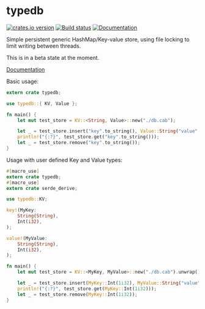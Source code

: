 typedb
========
[![crates.io version](https://img.shields.io/crates/v/typedb.svg)](https://crates.io/crates/typedb)
[![Build status](https://travis-ci.org/mount-research/typedb.svg?branch=master)](https://travis-ci.org/mount-research/typedb)
[![Documentation](https://docs.rs/typedb/badge.svg)](https://docs.rs/typedb)

Simple persistent generic HashMap/Key-value store, using file locking to limit writing between threads.

This is in a beta state at the moment.

[Documentation](https://docs.rs/typedb)

Basic usage:
```rust
extern crate typedb;

use typedb::{ KV, Value };

fn main() {
    let mut test_store = KV::<String, Value>::new("./db.cab");

    let _ = test_store.insert("key".to_string(), Value::String("value".to_string()));
    println!("{:?}", test_store.get("key".to_string()));
    let _ = test_store.remove("key".to_string());
}
```

Usage with user defined Key and Value types:
```rust
#[macro_use]
extern crate typedb;
#[macro_use]
extern crate serde_derive;

use typedb::KV;

key!(MyKey:
    String(String),
    Int(i32),
);

value!(MyValue:
    String(String),
    Int(i32),
);

fn main() {
    let mut test_store = KV::<MyKey, MyValue>::new("./db.cab").unwrap();

    let _ = test_store.insert(MyKey::Int(1i32), MyValue::String("value".to_string()));
    println!("{:?}", test_store.get(MyKey::Int(1i32)));
    let _ = test_store.remove(MyKey::Int(1i32));
}
```
